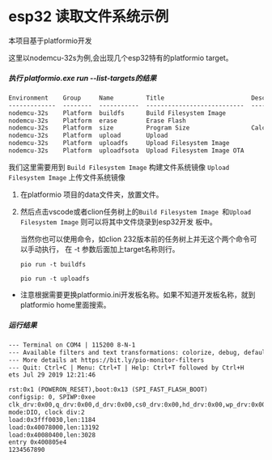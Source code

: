 # esp32 读取文件系统示例

本项目基于platformio开发

这里以nodemcu-32s为例,会出现几个esp32特有的platformio target。

##### 执行 platformio.exe run --list-targets的结果

```tex
Environment    Group     Name         Title                        Description
-------------  --------  -----------  ---------------------------  ----------------------
nodemcu-32s    Platform  buildfs      Build Filesystem Image
nodemcu-32s    Platform  erase        Erase Flash
nodemcu-32s    Platform  size         Program Size                 Calculate program size
nodemcu-32s    Platform  upload       Upload
nodemcu-32s    Platform  uploadfs     Upload Filesystem Image
nodemcu-32s    Platform  uploadfsota  Upload Filesystem Image OTA


```

我们这里需要用到 `Build Filesystem Image` 构建文件系统镜像 `Upload Filesystem Image` 上传文件系统镜像

1. 在platformio 项目的data文件夹，放置文件。

2. 然后点击vscode或者clion任务树上的`Build Filesystem Image `和`Upload Filesystem Image` 则可以将其中文件烧录到esp32开发 板中。

   当然你也可以使用命令，如clion 232版本前的任务树上并无这个两个命令可以手动执行， 在 -t 参数后面加上target名称则行。 

   `pio run -t buildfs`

   `pio run -t uploadfs`



* 注意根据需要更换platformio.ini开发板名称。如果不知道开发板名称，就到platformio home里面搜索。

  

##### 运行结果

```tex
--- Terminal on COM4 | 115200 8-N-1
--- Available filters and text transformations: colorize, debug, default, direct, esp32_exception_decoder, hexlify, log2file, nocontrol, printable, send_on_enter, time
--- More details at https://bit.ly/pio-monitor-filters
--- Quit: Ctrl+C | Menu: Ctrl+T | Help: Ctrl+T followed by Ctrl+H
ets Jul 29 2019 12:21:46

rst:0x1 (POWERON_RESET),boot:0x13 (SPI_FAST_FLASH_BOOT)
configsip: 0, SPIWP:0xee
clk_drv:0x00,q_drv:0x00,d_drv:0x00,cs0_drv:0x00,hd_drv:0x00,wp_drv:0x00
mode:DIO, clock div:2
load:0x3fff0030,len:1184
load:0x40078000,len:13192
load:0x40080400,len:3028
entry 0x400805e4
1234567890

```

